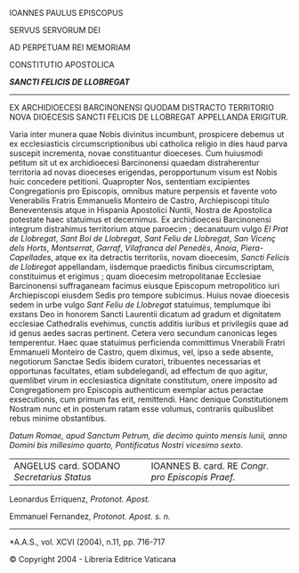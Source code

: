 IOANNES PAULUS EPISCOPUS

SERVUS SERVORUM DEI

AD PERPETUAM REI MEMORIAM

CONSTITUTIO APOSTOLICA

***SANCTI FELICIS DE LLOBREGAT***

*******

EX ARCHIDIOECESI BARCINONENSI QUODAM DISTRACTO TERRITORIO NOVA DIOECESIS SANCTI FELICIS DE LLOBREGAT APPELLANDA ERIGITUR.

Varia inter munera quae Nobis divinitus incumbunt, prospicere debemus ut ex ecclesiasticis circumscriptionibus ubi catholica religio in dies haud parva suscepit incrementa, novae constituantur dioeceses. Cum huiusmodi petitum sit ut ex archidioecesi Barcinonensi quaedam distraherentur territoria ad novas dioeceses erigendas, peropportunum visum est Nobis huic concedere petitioni. Quapropter Nos, sententiam excipientes Congregationis pro Episcopis, omnibus mature perpensis et favente voto Venerabilis Fratris Emmanuelis Monteiro de Castro, Archiepiscopi titulo Beneventensis atque in Hispania Apostolici Nuntii, Nostra de Apostolica potestate haec statuimus et decernimus. Ex archidioecesi Barcinonensi integrum distrahimus territorium atque paroecim ; decanatuum vulgo *El Prat de Llobregat*, *Sant Boi de Llobregat*, *Sant Feliu de Llobregat*, *San* *Vicenç dels Horts*, *Montserrat*, *Garraf*, *Vilafranca* *del* *Penedès*, *Anoia*, *Piera-Capellades*, atque ex ita detractis territoriis, novam dioecesim, *Sancti Felicis de Llobregat* appellandam, iisdemque praedictis finibus circumscriptam, constituimus et erigimus ; quam dioecesim metropolitanae Ecclesiae Barcinonensi suffraganeam facimus eiusque Episcopum metropolitico iuri Archiepiscopi eiusdem Sedis pro tempore subicimus. Huius novae dioecesis sedem in urbe vulgo *Sant Feliu de Llobregat* statuimus, templumque ibi exstans Deo in honorem Sancti Laurentii dicatum ad gradum et dignitatem ecclesiae Cathedralis evehimus, cunctis additis iuribus et privilegiis quae ad id genus aedes sacras pertinent. Cetera vero secundum canonicas leges temperentur. Haec quae statuimus perficienda committimus Vnerabili Fratri Emmanueli Monteiro de Castro, quem diximus, vel, ipso a sede absente, negotiorum Sanctae Sedis ibidem curatori, tribuentes necessarias et opportunas facultates, etiam subdelegandi, ad effectum de quo agitur, quemlibet virum in ecclesiastica dignitate constitutum, onere imposito ad Congregationem pro Episcopis authenticum exemplar actus peractae exsecutionis, cum primum fas erit, remittendi. Hanc denique Constitutionem Nostram nunc et in posterum ratam esse volumus, contrariis quibuslibet rebus minime obstantibus.

*Datum Romae, apud Sanctum Petrum, die decimo quinto mensis Iunii, anno Domini bis millesimo quarto, Pontificatus Nostri vicesimo sexto.*

|     |     |
| --- | --- |
| ANGELUS card. SODANO  *Secretarius Status* | IOANNES B.  card. RE *Congr. pro Episcopis Praef.* |

Leonardus Erriquenz, *Protonot. Apost.*

Emmanuel Fernandez, *Protonot. Apost. s. n.*

* * *

*A.A.S., vol. XCVI (2004), n.11, pp. 716-717

© Copyright 2004 - Libreria Editrice Vaticana